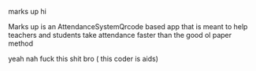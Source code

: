 marks up hi


Marks up is an AttendanceSystemQrcode based app that is meant to help teachers and students take attendance faster than the good ol paper method 



yeah nah fuck this shit bro ( this coder is aids)

